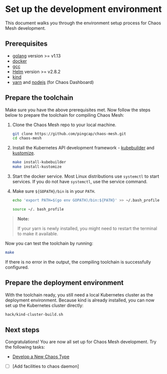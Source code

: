 # Set up the development environment

This document walks you through the environment setup process for Chaos Mesh development.

## Prerequisites

- [golang](https://golang.org/dl/) version >= v1.13
- [docker](https://www.docker.com/)
- [gcc](https://gcc.gnu.org/)
- [Helm](https://helm.sh/) version >= v2.8.2
- [kind](https://github.com/kubernetes-sigs/kind)
- [yarn](https://yarnpkg.com/lang/en/) and [nodejs](https://nodejs.org/en/) (for Chaos Dashboard)

## Prepare the toolchain

Make sure you have the above prerequisites met. Now follow the steps below to prepare the toolchain for compiling Chaos Mesh:

1. Clone the Chaos Mesh repo to your local machine.

    ```bash
    git clone https://github.com/pingcap/chaos-mesh.git
    cd chaos-mesh
    ```

2. Install the Kubernetes API development framework - [kubebuilder](https://github.com/kubernetes-sigs/kubebuilder) and [kustomize](https://github.com/kubernetes-sigs/kustomize).

    ```bash
    make install-kubebuilder
    make install-kustomize
    ```

3. Start the docker service. Most Linux distributions use `systemctl` to start services. If you do not have `systemctl`, use the service command.

4. Make sure `${GOPATH}/bin` is in your `PATH`.

    ```bash
    echo 'export PATH=$(go env GOPATH)/bin:${PATH}' >> ~/.bash_profile
    ```

    ```bash
    source ~/. bash_profile
    ```

> **Note:**
>
> If your yarn is newly installed, you might need to restart the terminal to make it available.

Now you can test the toolchain by running:

```bash
make
```

If there is no error in the output, the compiling toolchain is successfully configured.

## Prepare the deployment environment

With the toolchain ready, you still need a local Kubernetes cluster as the deployment environment. Because kind is already installed, you can now set up the Kubernetes cluster directly:

```bash
hack/kind-cluster-build.sh
```

## Next steps

Congratulations! You are now all set up for Chaos Mesh development. Try the following tasks:

- [Develop a New Chaos Type](./dev_hello_world.md)
- [ ] [Add facilities to chaos daemon]
